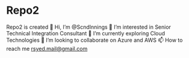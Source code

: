 # Repo2
Repo2 is created
👋 Hi, I’m @ScndInnings
👀 I’m interested in Senior Technical Integration Consultant
🌱 I’m currently exploring Cloud Technologies
💞️ I’m looking to collaborate on Azure and AWS
📫 How to reach me rsyed.mail@gmail.com
